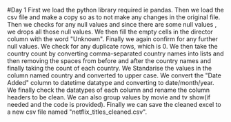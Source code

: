 #Day 1
First we load the python library required ie pandas.
Then we load the csv file and make a copy so as to not make any changes in the original file.
Then we checks for any null values and since there are some null values , we drops all those null values.
We then fill the empty cells in the director column with the word "Unknown".
Finally we again confirm for any further null values.
We check for any duplicate rows, which is 0.
We then take the country count by converting comma-separated country names into lists and then removing the spaces from before and after the country names and finally taking the count of each country.
We Standarise the values in the column named country and converted to upper case.
We convert the "Date Added" column to datetime datatype and converting to date/month/year.
We finally check the datatypes of each column and rename the column headers to be clean.
We can also group values by movie and tv show(if needed and the code is provided).
Finally we can save the cleaned excel to a new csv file named "netflix_titles_cleaned.csv".
